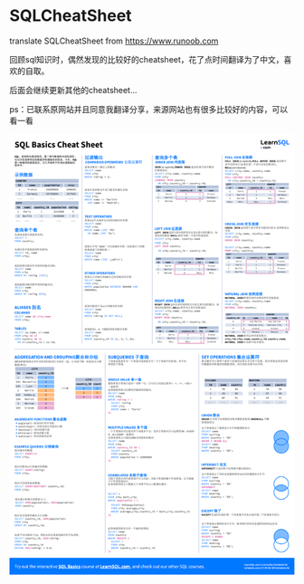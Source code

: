 # SQLCheatSheet
translate SQLCheatSheet from <https://www.runoob.com>

回顾sql知识时，偶然发现的比较好的cheatsheet，花了点时间翻译为了中文，喜欢的自取。

后面会继续更新其他的cheatsheet...

ps：已联系原网站并且同意我翻译分享，来源网站也有很多比较好的内容，可以看一看

![alt 预览图片](/png/sql-basics-cheat-sheet-ledger(中文版).png)




